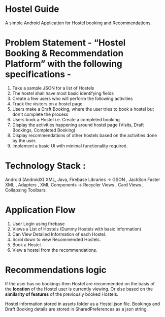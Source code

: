 # Hostel Guide
A simple Android Application for Hostel booking and Recommendations.

# Problem Statement - “Hostel Booking & Recommendation Platform” with the following specifications -
1. Take a sample JSON for a list of Hostels
2. The hostel shall have most basic identifying fields
3. Create a few users who will perform the following activities 
4. Track the visitors on a hostel page
5. Users make a Draft Booking, where the user tries to book a hostel but don't complete the process
6. Users book a Hostel i.e. Create a completed booking
7. Display the activities happening around hostel page (Visits, Draft Bookings, Completed Booking)
8. Display recommendations of other hostels based on the activities done by the user.
9. Implement a basic UI with minimal functionality required.
 
 # Technology Stack : 
Android (AndroidX)
XML, Java, Firebase
Libraries -> GSON , JackSon Faster XML , Adapters , 
XML Components -> Recycler Views , Card Views , Collapsing Toolbars.
 
# Application Flow
1. User Login using firebase
2. Views a List of Hostels (Dummy Hostels with basic Information)
3. Can View Detailed Information of each Hostel.
4. Scrol down to view Recommended Hostels.
5. Book a Hostel.
6. View a hostel from the recommendations.

# Recommendations logic
If the user has no bookings then Hostel are recommended on the basis of the **location** of the Hostel user is currently viewing.
Or else based on the **similarity of features** of the previously booked Hostels.

Hostel information stored in assets folder as a Hostel.json file.
Bookings and Draft Booking details are stored in SharedPreferences as a json string.

